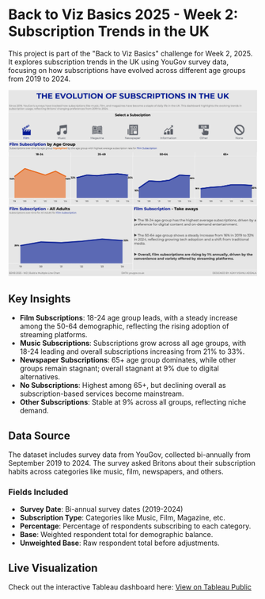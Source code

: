 # Back to Viz Basics 2025 - Week 2: Subscription Trends in the UK

This project is part of the "Back to Viz Basics" challenge for Week 2, 2025. It explores subscription trends in the UK using YouGov survey data, focusing on how subscriptions have evolved across different age groups from 2019 to 2024.

![Snapshot of Visualization](Snapshot.png)

## Key Insights
- **Film Subscriptions**: 18-24 age group leads, with a steady increase among the 50-64 demographic, reflecting the rising adoption of streaming platforms.
- **Music Subscriptions**: Subscriptions grow across all age groups, with 18-24 leading and overall subscriptions increasing from 21% to 33%.
- **Newspaper Subscriptions**: 65+ age group dominates, while other groups remain stagnant; overall stagnant at 9% due to digital alternatives.
- **No Subscriptions**: Highest among 65+, but declining overall as subscription-based services become mainstream.
- **Other Subscriptions**: Stable at 9% across all groups, reflecting niche demand.

## Data Source
The dataset includes survey data from YouGov, collected bi-annually from September 2019 to 2024. The survey asked Britons about their subscription habits across categories like music, film, newspapers, and others.

### Fields Included
- **Survey Date**: Bi-annual survey dates (2019-2024)
- **Subscription Type**: Categories like Music, Film, Magazine, etc.
- **Percentage**: Percentage of respondents subscribing to each category.
- **Base**: Weighted respondent total for demographic balance.
- **Unweighted Base**: Raw respondent total before adjustments.

## Live Visualization
Check out the interactive Tableau dashboard here: [View on Tableau Public](https://public.tableau.com/app/profile/ajay.vishnu.addala/viz/SubscriptionsintheUKMultipleLineChartsB2VB2025W2/MultipleLineCharts)
